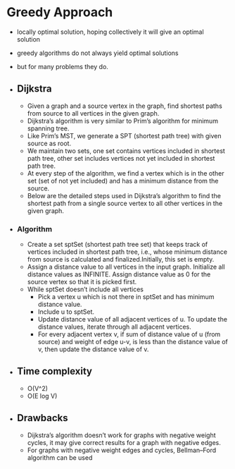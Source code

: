 # Greedy Approach

- locally optimal solution, hoping collectively it will give an optimal solution
- greedy algorithms do not always yield optimal solutions
- but for many problems they do.





- ## Dijkstra

  - Given a graph and a source vertex in the graph, find shortest paths from source to all vertices in the given graph.
  - Dijkstra’s algorithm is very similar to Prim’s algorithm for minimum spanning tree.
  - Like Prim’s MST, we generate a SPT (shortest path tree) with given source as root. 
  - We maintain two sets, one set contains vertices included in shortest path tree, other set includes vertices not yet included in shortest path tree. 
  - At every step of the algorithm, we find a vertex which is in the other set (set of not yet included) and has a minimum distance from the source.
  - Below are the detailed steps used in Dijkstra’s algorithm to find the shortest path from a single source vertex to all other vertices in the given graph. 

- ### Algorithm 
  - Create a set sptSet (shortest path tree set) that keeps track of vertices included in shortest path tree, i.e., whose minimum distance from source is calculated and finalized.Initially, this set is empty. 
  - Assign a distance value to all vertices in the input graph. Initialize all distance values as INFINITE. Assign distance value as 0 for the source vertex so that it is picked first. 
  - While sptSet doesn’t include all vertices 
    - Pick a vertex u which is not there in sptSet and has minimum distance value. 
    - Include u to sptSet.
    - Update distance value of all adjacent vertices of u. To update the distance values, iterate through all adjacent vertices. 
    - For every adjacent vertex v, if sum of distance value of u (from source) and weight of edge u-v, is less than the distance value of v, then update the distance value of v. 

- ## Time complexity
  - O(V^2)
  - O(E log V)

- ## Drawbacks
  - Dijkstra’s algorithm doesn’t work for graphs with negative weight cycles, it may give correct results for a graph with negative edges. 
  - For graphs with negative weight edges and cycles, Bellman–Ford algorithm can be used

